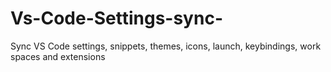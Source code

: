 # Vs-Code-Settings-sync-
Sync VS Code settings, snippets, themes, icons, launch, keybindings, work spaces and extensions
